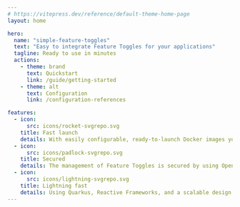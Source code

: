 ```yaml
---
# https://vitepress.dev/reference/default-theme-home-page
layout: home

hero:
  name: "simple-feature-toggles"
  text: "Easy to integrate Feature Toggles for your applications"
  tagline: Ready to use in minutes
  actions:
    - theme: brand
      text: Quickstart
      link: /guide/getting-started
    - theme: alt
      text: Configuration
      link: /configuration-references

features:
  - icon:
      src: icons/rocket-svgrepo.svg
    title: Fast launch
    details: With easily configurable, ready-to-launch Docker images you can start using Feature Toggles in no time.
  - icon:
      src: icons/padlock-svgrepo.svg
    title: Secured
    details: The management of Feature Toggles is secured by using OpenID Connect Bearer token authentication.
  - icon:
      src: icons/lightning-svgrepo.svg
    title: Lightning fast
    details: Using Quarkus, Reactive Frameworks, and a scalable design this service supports handling many user requests.
---
```

